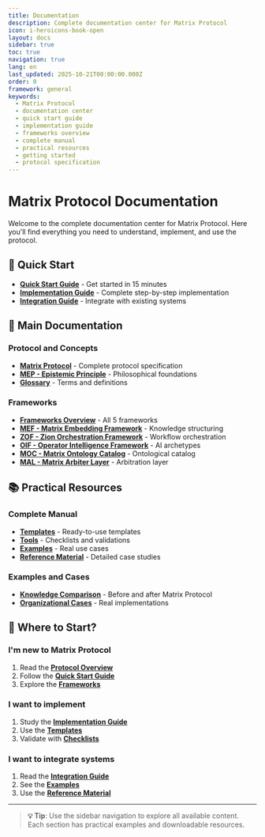 ```yaml
---
title: Documentation
description: Complete documentation center for Matrix Protocol
icon: i-heroicons-book-open
layout: docs
sidebar: true
toc: true
navigation: true
lang: en
last_updated: 2025-10-21T00:00:00.000Z
order: 0
framework: general
keywords:
  - Matrix Protocol
  - documentation center
  - quick start guide
  - implementation guide
  - frameworks overview
  - complete manual
  - practical resources
  - getting started
  - protocol specification
---
```

# Matrix Protocol Documentation

Welcome to the complete documentation center for Matrix Protocol. Here you'll find everything you need to understand, implement, and use the protocol.

## 🚀 Quick Start

- **[Quick Start Guide](./quickstart)** - Get started in 15 minutes
- **[Implementation Guide](./implementation)** - Complete step-by-step implementation
- **[Integration Guide](./integration)** - Integrate with existing systems

## 📖 Main Documentation

### Protocol and Concepts
- **[Matrix Protocol](./protocol)** - Complete protocol specification
- **[MEP - Epistemic Principle](./mep)** - Philosophical foundations
- **[Glossary](./glossary)** - Terms and definitions

### Frameworks
- **[Frameworks Overview](./frameworks)** - All 5 frameworks
- **[MEF - Matrix Embedding Framework](./frameworks/mef)** - Knowledge structuring
- **[ZOF - Zion Orchestration Framework](./frameworks/zof)** - Workflow orchestration
- **[OIF - Operator Intelligence Framework](./frameworks/oif)** - AI archetypes
- **[MOC - Matrix Ontology Catalog](./frameworks/moc)** - Ontological catalog
- **[MAL - Matrix Arbiter Layer](./frameworks/mal)** - Arbitration layer

## 📚 Practical Resources

### Complete Manual
- **[Templates](./manual/templates)** - Ready-to-use templates
- **[Tools](./manual/tools)** - Checklists and validations
- **[Examples](./manual/examples)** - Real use cases
- **[Reference Material](./manual/reference)** - Detailed case studies

### Examples and Cases
- **[Knowledge Comparison](./examples)** - Before and after Matrix Protocol
- **[Organizational Cases](./examples)** - Real implementations

## 🎯 Where to Start?

### I'm new to Matrix Protocol
1. Read the **[Protocol Overview](./protocol)**
2. Follow the **[Quick Start Guide](./quickstart)**
3. Explore the **[Frameworks](./frameworks)**

### I want to implement
1. Study the **[Implementation Guide](./implementation)**
2. Use the **[Templates](./manual/templates)**
3. Validate with **[Checklists](./manual/tools)**

### I want to integrate systems
1. Read the **[Integration Guide](./integration)**
2. See the **[Examples](./examples)**
3. Use the **[Reference Material](./manual/reference)**

---

> **💡 Tip**: Use the sidebar navigation to explore all available content. Each section has practical examples and downloadable resources.